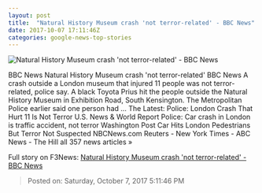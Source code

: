 ```yaml
---
layout: post
title:  "Natural History Museum crash 'not terror-related' - BBC News"
date: 2017-10-07 17:11:46Z
categories: google-news-top-stories
---
```


![Natural History Museum crash 'not terror-related' - BBC News](https://ichef.bbci.co.uk/images/ic/1024x576/p05jb0jt.jpg)

BBC News Natural History Museum crash 'not terror-related' BBC News A crash outside a London museum that injured 11 people was not terror-related, police say. A black Toyota Prius hit the people outside the Natural History Museum in Exhibition Road, South Kensington. The Metropolitan Police earlier said one person had ... The Latest: Police: London Crash That Hurt 11 Is Not Terror U.S. News & World Report Police: Car crash in London is traffic accident, not terror Washington Post Car Hits London Pedestrians But Terror Not Suspected NBCNews.com Reuters - New York Times - ABC News - The Hill all 357 news articles »


Full story on F3News: [Natural History Museum crash 'not terror-related' - BBC News](http://www.f3nws.com/n/KaVaJD)

> Posted on: Saturday, October 7, 2017 5:11:46 PM
